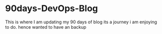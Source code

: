 # 90days-DevOps-Blog

This is where I am updating my 90 days of blog its a journey i am enjoying to do. hence wanted to have an backup

